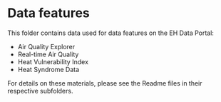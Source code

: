 # Data features

This folder contains data used for data features on the EH Data Portal:
- Air Quality Explorer
- Real-time Air Quality
- Heat Vulnerability Index
- Heat Syndrome Data

For details on these materials, please see the Readme files in their respective subfolders.
